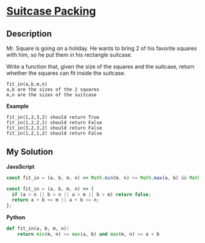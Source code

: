 # [Suitcase Packing](https://www.codewars.com/kata/5c556845d7e0334c74698706)

## Description

Mr. Square is going on a holiday. He wants to bring 2 of his favorite squares with him, so he put them in his rectangle suitcase.

Write a function that, given the size of the squares and the suitcase, return whether the squares can fit inside the suitcase.

    fit_in(a,b,m,n)
    a,b are the sizes of the 2 squares
    m,n are the sizes of the suitcase

**Example**

    fit_in(1,2,3,2) should return True
    fit_in(1,2,2,1) should return False
    fit_in(3,2,3,2) should return False
    fit_in(1,2,1,2) should return False

## My Solution

**JavaScript**

```js
const fit_in = (a, b, m, n) => Math.min(m, n) >= Math.max(a, b) && Math.max(m, n) >= a + b;
```

```js
const fit_in = (a, b, m, n) => {
  if (a > n || b > n || a > m || b > m) return false;
  return a + b <= m || a + b <= n;
};
```

**Python**

```py
def fit_in(a, b, m, n):
    return min(m, n) >= max(a, b) and max(m, n) >= a + b
```
